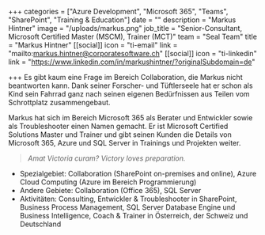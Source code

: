 +++
categories = ["Azure Development", "Microsoft 365", "Teams", "SharePoint", "Training & Education"]
date = ""
description = "Markus Hintner"
image = "/uploads/markus.png"
job_title = "Senior-Consultant, Microsoft Certified Master (MSCM), Trainer (MCT)"
team = "Seal Team"
title = "Markus Hintner"
[[social]]
icon = "ti-email"
link = "mailto:markus.hintner@corporatesoftware.ch"
[[social]]
icon = "ti-linkedin"
link = "https://www.linkedin.com/in/markushintner/?originalSubdomain=de"

+++
Es gibt kaum eine Frage im Bereich Collaboration, die Markus nicht beantworten kann. Dank seiner Forscher- und Tüftlerseele hat er schon als Kind sein Fahrrad ganz nach seinen eigenen Bedürfnissen aus Teilen vom Schrottplatz zusammengebaut.  

Markus hat sich im Bereich Microsoft 365 als Berater und Entwickler sowie als Troubleshooter einen Namen gemacht. Er ist Microsoft Certified Solutions Master und Trainer und gibt seinen Kunden die Details von Microsoft 365, Azure und SQL Server in Trainings und Projekten weiter.

> _Amat Victoria curam? Victory loves preparation._

* Spezialgebiet: Collaboration (SharePoint on-premises and online), Azure Cloud Computing (Azure im Bereich Programmierung)
* Andere Gebiete: Collaboration (Office 365), SQL Server
* Aktivitäten: Consulting, Entwickler & Troubleshooter in SharePoint, Business Process Management, SQL Server Database Engine und Business Intelligence, Coach & Trainer in Österreich, der Schweiz und Deutschland